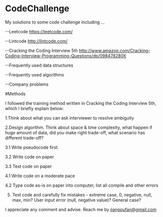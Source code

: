 # CodeChallenge

My solutions to some code challenge including ...

--Leetcode https://leetcode.com/

--Lintcode http://lintcode.com/

--Cracking the Coding Interview 5th http://www.amazon.com/Cracking-Coding-Interview-Programming-Questions/dp/098478280X

--Frequently used data structures

--Frequently used algorithms

--Company problems

#Methods

I followed the training method written in Cracking the Coding Interview 5th, which I briefly explain below:

1.Think about what you can ask interviewer to resolve ambiguity


2.Design algorithm. Think about space & time complexity, what happen if huge amount of data, did you make right trade-off, what scenario has different trade-off?


3.1 Write pseudocode first.

3.2 Write code on paper

3.3 Test code on paper


4.1 Write code on a moderate pace

4.2 Type code as-is on paper into computer, list all compile and other errors


5. Test code and carefully fix mistakes - extreme case, 0, negative, null, max, min? User input error (null, negative value)? General case?


I appreciate any comment and advise. Reach me by jiangpufan@gmail.com
